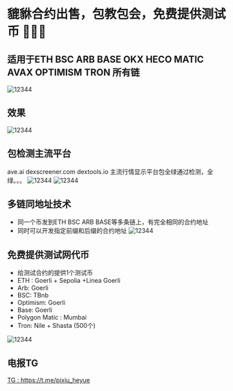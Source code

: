 # 貔貅合约出售，包教包会，免费提供测试币 🚀🚀🚀

## 适用于ETH BSC ARB BASE OKX HECO MATIC AVAX OPTIMISM TRON 所有链

![12344](https://github.com/PixiuHeyue/Pixiu_Heyue/blob/main/004.jpg)


## 效果

![12344](https://github.com/PixiuHeyue/Pixiu_Heyue/blob/main/003.jpg)


## 包检测主流平台
 ave.ai
 dexscreener.com 
 dextools.io
 主流行情显示平台包全绿通过检测，全绿。。。
![12344](https://github.com/PixiuHeyue/Pixiu_Heyue/blob/main/001.jpg)
![12344](https://github.com/PixiuHeyue/Pixiu_Heyue/blob/main/006.jpg)


## 多链同地址技术
- 同一个币发到ETH BSC ARB BASE等多条链上，有完全相同的合约地址
- 同时可以开发指定前缀和后缀的合约地址
![12344](https://github.com/PixiuHeyue/Pixiu_Heyue/blob/main/002.jpg)


## 免费提供测试网代币
- 给测试合约的提供1个测试币
- ETH : Goerli + Sepolia +Linea Goerli
- Arb:   Goerli
- BSC:   TBnb
- Optimism:  Goerli
- Base:  Goerli
- Polygon Matic : Mumbai
- Tron:  Nile + Shasta (500个)
  
![12344](https://github.com/PixiuHeyue/Pixiu_Heyue/blob/main/007.jpg)

## 电报TG

[TG : https://t.me/pixiu_heyue ](https://t.me/pixiu_heyue)
